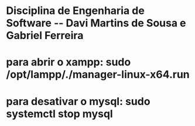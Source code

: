 # Disciplina de Engenharia de Software -- Davi Martins de Sousa e Gabriel Ferreira
# para abrir o xampp: sudo /opt/lampp/./manager-linux-x64.run
# para desativar o mysql: sudo systemctl stop mysql
